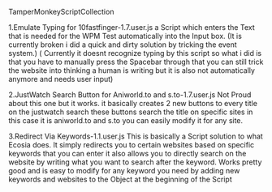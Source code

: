 TamperMonkeyScriptCollection

1.Emulate Typing for 10fastfinger-1.7.user.js
a Script which enters the Text that is needed for the WPM Test automatically into the Input box.
(It is currently broken i did a quick and dirty solution by tricking the event system.)
( Currently it doesnt recognize typing by this script so what i did is that you have to manually press the Spacebar through that you can still trick the website into thinking a human is writing but it is also not automatically anymore and needs user input)

2.JustWatch Search Button for Aniworld.to and s.to-1.7.user.js
Not Proud about this one but it works. it basically creates 2 new buttons to every title on the justwatch search these buttons search the title on specific sites in this case it is aniworld.to and s.to you can easily modify it for any site.

3.Redirect Via Keywords-1.1.user.js
This is basically a Script solution to what Ecosia does. It simply redirects you to certain websites based on specific keywords that you can enter it also allows you to directly search on the website by writing what you want to search after the keyword.
Works pretty good and is easy to modify for any keyword you need by adding new keywords and websites to the Object at the beginning of the Script
